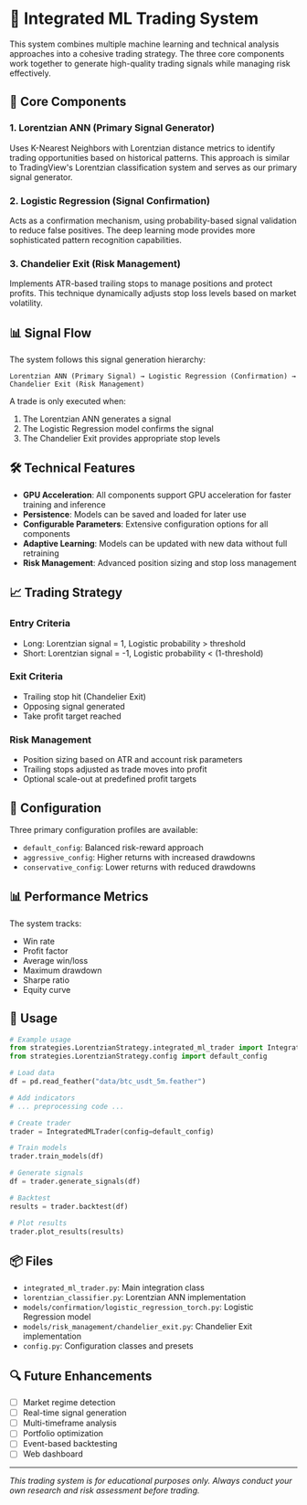 # 🚀 Integrated ML Trading System

This system combines multiple machine learning and technical analysis approaches into a cohesive trading strategy. The three core components work together to generate high-quality trading signals while managing risk effectively.

## 🧩 Core Components

### 1. Lorentzian ANN (Primary Signal Generator)
Uses K-Nearest Neighbors with Lorentzian distance metrics to identify trading opportunities based on historical patterns. This approach is similar to TradingView's Lorentzian classification system and serves as our primary signal generator.

### 2. Logistic Regression (Signal Confirmation)
Acts as a confirmation mechanism, using probability-based signal validation to reduce false positives. The deep learning mode provides more sophisticated pattern recognition capabilities.

### 3. Chandelier Exit (Risk Management)
Implements ATR-based trailing stops to manage positions and protect profits. This technique dynamically adjusts stop loss levels based on market volatility.

## 📊 Signal Flow

The system follows this signal generation hierarchy:

```
Lorentzian ANN (Primary Signal) → Logistic Regression (Confirmation) → Chandelier Exit (Risk Management)
```

A trade is only executed when:
1. The Lorentzian ANN generates a signal
2. The Logistic Regression model confirms the signal
3. The Chandelier Exit provides appropriate stop levels

## 🛠️ Technical Features

- **GPU Acceleration**: All components support GPU acceleration for faster training and inference
- **Persistence**: Models can be saved and loaded for later use
- **Configurable Parameters**: Extensive configuration options for all components
- **Adaptive Learning**: Models can be updated with new data without full retraining
- **Risk Management**: Advanced position sizing and stop loss management

## 📈 Trading Strategy

### Entry Criteria
- Long: Lorentzian signal = 1, Logistic probability > threshold
- Short: Lorentzian signal = -1, Logistic probability < (1-threshold)

### Exit Criteria
- Trailing stop hit (Chandelier Exit)
- Opposing signal generated
- Take profit target reached

### Risk Management
- Position sizing based on ATR and account risk parameters
- Trailing stops adjusted as trade moves into profit
- Optional scale-out at predefined profit targets

## 🔧 Configuration

Three primary configuration profiles are available:
- `default_config`: Balanced risk-reward approach
- `aggressive_config`: Higher returns with increased drawdowns
- `conservative_config`: Lower returns with reduced drawdowns

## 📊 Performance Metrics

The system tracks:
- Win rate
- Profit factor
- Average win/loss
- Maximum drawdown
- Sharpe ratio
- Equity curve

## 📖 Usage

```python
# Example usage
from strategies.LorentzianStrategy.integrated_ml_trader import IntegratedMLTrader
from strategies.LorentzianStrategy.config import default_config

# Load data
df = pd.read_feather("data/btc_usdt_5m.feather")

# Add indicators
# ... preprocessing code ...

# Create trader
trader = IntegratedMLTrader(config=default_config)

# Train models
trader.train_models(df)

# Generate signals
df = trader.generate_signals(df)

# Backtest
results = trader.backtest(df)

# Plot results
trader.plot_results(results)
```

## 📦 Files

- `integrated_ml_trader.py`: Main integration class
- `lorentzian_classifier.py`: Lorentzian ANN implementation
- `models/confirmation/logistic_regression_torch.py`: Logistic Regression model
- `models/risk_management/chandelier_exit.py`: Chandelier Exit implementation
- `config.py`: Configuration classes and presets

## 🔍 Future Enhancements

- [ ] Market regime detection
- [ ] Real-time signal generation
- [ ] Multi-timeframe analysis
- [ ] Portfolio optimization
- [ ] Event-based backtesting
- [ ] Web dashboard

---

*This trading system is for educational purposes only. Always conduct your own research and risk assessment before trading.* 